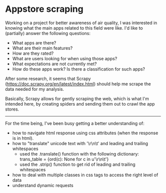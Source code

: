 # Appstore scraping

Working on a project for better awareness of air quality, I was interested in knowing what the main apps related to this field
were like. I'd like to (partially) answer the following questions:
* What apps are there?
* What are their main features?
* How are they rated?
* What are users looking for when using those apps?
* What expectations are not currently met?
* How do these apps work? Is there a classification for such apps?

After some research, it seems that Scrapy (https://doc.scrapy.org/en/latest/index.html) should help me scrape the data needed for my analysis.

Basically, Scrapy allows for gently scraping the web, which is what I'm intended here, by creating spiders and sending them out to crawl the app stores.

---
For the time being, I've been busy getting a better understanding of:
*  how to navigate html response using css attributes (when the response is in html).
*  how to "translate" unicode text with '\r\n\t' and leading and trailing whitespaces
    - used the .translate() function with the following dictionary: trans_table = {ord(c): None for c in u'\r\n\t'}
    - used the .strip() function to get rid of leading and trailing whitespaces
* how to deal with multiple classes in css tags to access the right level of data
* understand dynamic requests
